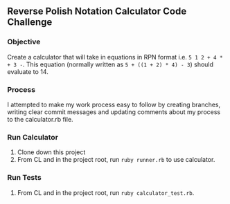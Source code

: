 ## Reverse Polish Notation Calculator Code Challenge

### Objective
Create a calculator that will take in equations in RPN format i.e. `5 1 2 + 4 * + 3 -`.
This equation (normally written as `5 + ((1 + 2) * 4) - 3`) should evaluate to 14.

### Process
I attempted to make my work process easy to follow by creating branches, writing clear
commit messages and updating comments about my process to the calculator.rb file.

### Run Calculator
1. Clone down this project
2. From CL and in the project root, run `ruby runner.rb` to use calculator.

### Run Tests
1. From CL and in the project root, run `ruby calculator_test.rb`.

